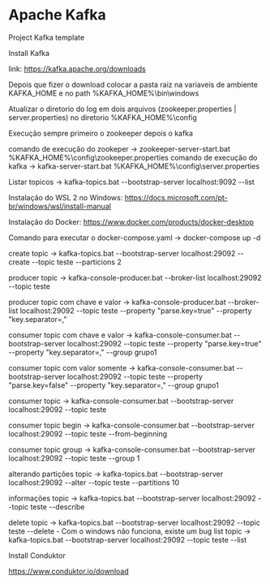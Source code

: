 # Apache Kafka
Project Kafka template


Install Kafka

link: https://kafka.apache.org/downloads

Depois que fizer o download colocar a pasta raiz na variaveis de ambiente KAFKA_HOME e no path %KAFKA_HOME%\bin\windows

Atualizar o diretorio do log em dois arquivos (zookeeper.properties | server.properties) no diretorio %KAFKA_HOME%\config

Execução sempre primeiro o zookeeper depois o kafka

comando de execução do zookeper -> zookeeper-server-start.bat  %KAFKA_HOME%\config\zookeeper.properties
comando de execução do kafka ->  kafka-server-start.bat %KAFKA_HOME%\config\server.properties

Listar topicos -> kafka-topics.bat --bootstrap-server localhost:9092 --list

Instalação do WSL 2 no Windows: https://docs.microsoft.com/pt-br/windows/wsl/install-manual

Instalação do Docker: https://www.docker.com/products/docker-desktop

Comando para executar o docker-compose.yaml -> docker-compose up -d

create topic -> kafka-topics.bat --bootstrap-server localhost:29092 --create --topic teste --particions 2

producer topic -> kafka-console-producer.bat --broker-list localhost:29092 --topic teste

producer topic com chave e valor -> kafka-console-producer.bat --broker-list localhost:29092 --topic teste --property "parse.key=true" --property "key.separator=," 

consumer topic com chave e valor -> kafka-console-consumer.bat --bootstrap-server localhost:29092 --topic teste --property "parse.key=true" --property "key.separator=," --group grupo1

consumer topic com  valor somente -> kafka-console-consumer.bat --bootstrap-server localhost:29092 --topic teste --property "parse.key=false" --property "key.separator=," --group grupo1

consumer topic -> kafka-console-consumer.bat --bootstrap-server localhost:29092 --topic teste

consumer topic begin -> kafka-console-consumer.bat --bootstrap-server localhost:29092 --topic teste --from-beginning

consumer topic group -> kafka-console-consumer.bat --bootstrap-server localhost:29092 --topic teste --group 1

alterando partições topic -> kafka-topics.bat --bootstrap-server localhost:29092 --alter --topic teste --partitions 10

informações topic -> kafka-topics.bat --bootstrap-server localhost:29092 --topic teste --describe

delete topic -> kafka-topics.bat --bootstrap-server localhost:29092 --topic teste --delete - Com o windows não funciona, existe um bug
list topic -> kafka-topics.bat --bootstrap-server localhost:29092 --topic teste --list


Install Conduktor

https://www.conduktor.io/download
